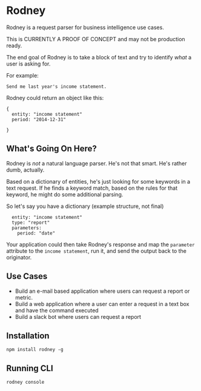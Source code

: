 # Rodney

Rodney is a request parser for business intelligence use cases.

This is CURRENTLY A PROOF OF CONCEPT and may not be production ready.

The end goal of Rodney is to take a block of text and try to identify *what* a user is asking for.

For example:

`Send me last year's income statement.`

Rodney could return an object like this:

```
{
  entity: "income statement"
  period: "2014-12-31"

}
```

## What's Going On Here?

Rodney is *not* a natural language parser. He's not that smart. He's rather dumb, actually.

Based on a dictionary of entities, he's just looking for some keywords in a text request. If he finds a keyword match, based on the rules for that keyword, he might do some additional parsing.

So let's say you have a dictionary (example structure, not final)

```
  entity: "income statement"
  type: "report"
  parameters: 
    period: "date"
```

Your application could then take Rodney's response and map the `parameter` attribute to the `income statement`, run it, and send the output back to the originator.


## Use Cases

* Build an e-mail based application where users can request a report or metric.
* Build a web application where a user can enter a request in a text box and have the command executed
* Build a slack bot where users can request a report


## Installation 

`npm install rodney -g`

## Running CLI

`rodney console`

